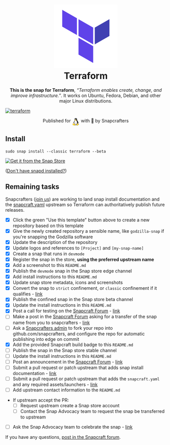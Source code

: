 <h1 align="center">
  <img src="./images/terraform.png" alt="Terraform" width="200px">
  <br />
  Terraform
</h1>

<p align="center"><b>This is the snap for Terraform</b>, <i>“Terraform enables create, change, and improve infrastructure.”</i>. It works on Ubuntu, Fedora, Debian, and other major Linux
distributions.</p>

[![terraform](https://snapcraft.io/terraform/badge.svg)](https://snapcraft.io/terraform)

<!-- Uncomment and modify this when you have a screenshot
![terraform](screenshot.png?raw=true "terraform")
-->

<p align="center">Published for <img src="https://raw.githubusercontent.com/anythingcodes/slack-emoji-for-techies/gh-pages/emoji/tux.png" align="top" width="24" /> with 💝 by Snapcrafters</p>

## Install

    sudo snap install --classic terraform --beta

[![Get it from the Snap Store](https://snapcraft.io/static/images/badges/en/snap-store-black.svg)](https://snapcraft.io/terraform)

([Don't have snapd installed?](https://snapcraft.io/docs/core/install))

## Remaining tasks

<!-- Uncomment and modify this when you have a screenshot
![terraform](screenshot.png?raw=true "terraform")
-->

Snapcrafters ([join us](https://forum.snapcraft.io/t/join-snapcrafters/1325))
are working to land snap install documentation and
the [snapcraft.yaml](https://github.com/snapcrafters/fork-and-rename-me/blob/master/snap/snapcraft.yaml)
upstream so Terraform can authoritatively publish future releases.

-   [x] Click the green "Use this template" button above to create a new repository based on this template
-   [x] Give the newly created repository a sensible name, like `godzilla-snap` if you're snapping the Godzilla software
-   [x] Update the description of the repository
-   [x] Update logos and references to `[Project]` and `[my-snap-name]`
-   [x] Create a snap that runs in `devmode`
-   [x] Register the snap in the store, **using the preferred upstream name**
-   [x] Add a screenshot to this `README.md`
-   [x] Publish the `devmode` snap in the Snap store edge channel
-   [x] Add install instructions to this `README.md`
-   [x] Update snap store metadata, icons and screenshots
-   [x] Convert the snap to `strict` confinement, or `classic` confinement if it qualifies - [link](https://forum.snapcraft.io/t/guidance-on-classic-vs-auto-connect-for-terraform/29545)
-   [x] Publish the confined snap in the Snap store beta channel
-   [x] Update the install instructions in this `README.md`
-   [x] Post a call for testing on the [Snapcraft Forum](https://forum.snapcraft.io) - [link](https://forum.snapcraft.io/t/call-for-testing-terraform-1-1-9/29817)
-   [ ] Make a post in the [Snapcraft Forum](https://forum.snapcraft.io) asking for a transfer of the snap name from you to snapcrafters - [link]()
-   [ ] Ask a [Snapcrafters admin](https://github.com/orgs/snapcrafters/people?query=%20role%3Aowner) to fork your repo into github.com/snapcrafters, and configure the repo for automatic publishing into edge on commit
-   [x] Add the provided Snapcraft build badge to this `README.md`
-   [ ] Publish the snap in the Snap store stable channel
-   [ ] Update the install instructions in this `README.md`
-   [ ] Post an announcement in the [Snapcraft Forum](https://forum.snapcraft.io) - [link]()
-   [ ] Submit a pull request or patch upstream that adds snap install documentation - [link]()
-   [ ] Submit a pull request or patch upstream that adds the `snapcraft.yaml` and any required assets/launchers - [link]()
-   [ ] Add upstream contact information to the `README.md`
-   If upstream accept the PR:
    -   [ ] Request upstream create a Snap store account
    -   [ ] Contact the Snap Advocacy team to request the snap be transferred to upstream
-   [ ] Ask the Snap Advocacy team to celebrate the snap - [link]()

If you have any questions, [post in the Snapcraft forum](https://forum.snapcraft.io).

<!--
## The Snapcrafters

| [![Your Name](https://gravatar.com/avatar/bc0bced65e963eb5c3a16cab8b004431/?s=128)](https://github.com/yourname/) |
| :---: |
| [Your Name](https://github.com/yourname/) |
-->

<!-- Uncomment and modify this when you have upstream contacts
## Upstream

| [![Upstream Name](https://gravatar.com/avatar/bc0bced65e963eb5c3a16cab8b004431?s=128)](https://github.com/upstreamname) |
| :---: |
| [Upstream Name](https://github.com/upstreamname) |
-->
